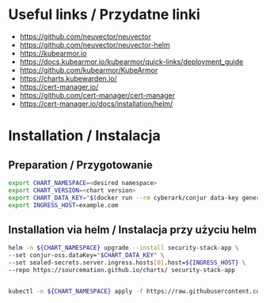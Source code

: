 # Useful links / Przydatne linki
- https://github.com/neuvector/neuvector
- https://github.com/neuvector/neuvector-helm
- https://kubearmor.io
- https://docs.kubearmor.io/kubearmor/quick-links/deployment_guide
- https://github.com/kubearmor/KubeArmor
- https://charts.kubewarden.io/
- https://cert-manager.io/
- https://github.com/cert-manager/cert-manager
- https://cert-manager.io/docs/installation/helm/

# Installation / Instalacja
## Preparation / Przygotowanie
```bash
export CHART_NAMESPACE=<desired namespace>
export CHART_VERSION=<chart version>
export CHART_DATA_KEY="$(docker run --rm cyberark/conjur data-key generate)"
export INGRESS_HOST=example.com
```

## Installation via helm / Instalacja przy użyciu helm
``` bash
helm -n ${CHART_NAMESPACE} upgrade --install security-stack-app \
--set conjur-oss.dataKey="$CHART_DATA_KEY" \
--set sealed-secrets.server.ingress.hosts[0].host=${INGRESS_HOST} \
--repo https://sourcemation.github.io/charts/ security-stack-app


kubectl -n ${CHART_NAMESPACE} apply -f https://raw.githubusercontent.com/kubearmor/KubeArmor/main/pkg/KubeArmorOperator/config/samples/sample-config.yml
```
